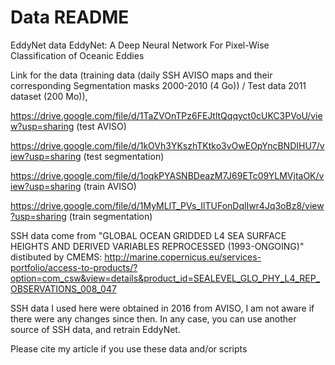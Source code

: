 # Data README
EddyNet data
EddyNet: A Deep Neural Network For Pixel-Wise Classification of Oceanic Eddies

Link for the data (training data (daily SSH AVISO maps and their corresponding Segmentation masks 2000-2010 (4 Go)) / Test data 2011 dataset (200 Mo)),

https://drive.google.com/file/d/1TaZVOnTPz6FEJtltQqqyct0cUKC3PVoU/view?usp=sharing  (test AVISO)

https://drive.google.com/file/d/1kOVh3YKszhTKtko3vOwEOpYncBNDIHU7/view?usp=sharing  (test segmentation)

https://drive.google.com/file/d/1oqkPYASNBDeazM7J69ETc09YLMVjtaOK/view?usp=sharing  (train AVISO)

https://drive.google.com/file/d/1MyMLlT_PVs_IlTUFonDqlIwr4Jq3oBz8/view?usp=sharing  (train segmentation)

SSH data come from "GLOBAL OCEAN GRIDDED L4 SEA SURFACE HEIGHTS AND DERIVED VARIABLES REPROCESSED (1993-ONGOING)" distibuted by CMEMS: http://marine.copernicus.eu/services-portfolio/access-to-products/?option=com_csw&view=details&product_id=SEALEVEL_GLO_PHY_L4_REP_OBSERVATIONS_008_047

SSH data I used here were obtained in 2016 from AVISO, I am not aware if there were any changes since then. In any case, you can use another source of SSH data, and retrain EddyNet.

Please cite my article if you use these data and/or scripts
